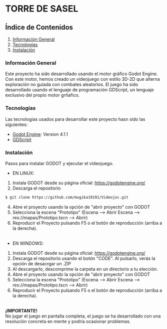 # TORRE DE SASEL
## Índice de Contenidos
1. [Información General](#información-general)
2. [Tecnologías ](#tecnologías)
3. [Instalación](#instalación)

### Información General
Este proyecto ha sido desarrollado usando el motor gráfico Godot Engine. Con este motor, hemos creado un videojuego con estilo 3D-2D que alterna exploración no guiada con combates aleatorios. El juego ha sido desarrollado usando el lenguaje de programación GDScript, un lenguaje exclusivo del propio motor grñafico.

### Tecnologías
Las tecnologías usados para desarrollar este proyecto hasn sido las siguientes:
* [Godot Engine]([https://example.com](https://godotengine.org/)): Version 4.1.1 
* [GDScript]([https://example.com](https://docs.godotengine.org/es/4.x/tutorials/scripting/gdscript/gdscript_basics.html))


### Instalación
Pasos para instalar GODOT y ejecutar el videojuego.
- EN LINUX:
1. Instala GODOT desde su página oficial: https://godotengine.org/
2. Descarga el repositorio
```bash
$ git clone https://github.com/mugika19191/Videojoc.git
```
4. Abre el proyecto usando la opción de "abrir proyecto" con GODOT
5. Selecciona la escena "Prototipo" (Escena --> Abrir Escena --> res://mapas/Prototipo.tscn --> Abrir)
6. Reproducir el Proyecto pulsando F5 o el botón de reproducción (arriba a la derecha).
</br></br>

- EN WINDOWS:
1. Instala GODOT desde su página oficial: https://godotengine.org/
2. Descarga el repositorio usando el botón "CODE". Al pulsarlo, verás la opción de desacrgar un .ZIP
3. Al descargarlo, descomprime la carpeta en un directorio a tu elección.
4. Abre el proyecto usando la opción de "abrir proyecto" con GODOT
5. Selecciona la escena "Prototipo" (Escena --> Abrir Escena --> res://mapas/Prototipo.tscn --> Abrir)
6. Reproducir el Proyecto pulsando F5 o el botón de reproducción (arriba a la derecha).
</br></br>

**¡IMPORTANTE!**  
No jugar el juego en pantalla completa, el juego se ha desarrollado con una resolución concreta en mente y podría ocasionar problemas.
